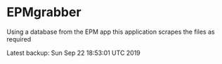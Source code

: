 # EPMgrabber
Using a database from the EPM app this application scrapes the files as required


Latest backup: Sun Sep 22 18:53:01 UTC 2019
